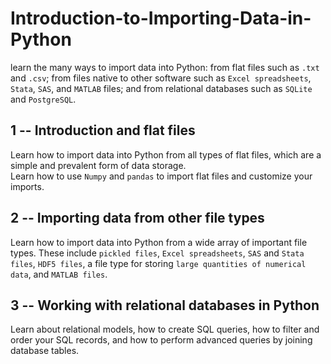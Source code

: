 # Introduction-to-Importing-Data-in-Python
learn the many ways to import data into Python: from flat files such as `.txt` and `.csv`; from files native to other software such as `Excel spreadsheets`, `Stata`, `SAS`, and `MATLAB` files; and from relational databases such as `SQLite` and `PostgreSQL`.
## 1 -- Introduction and flat files
Learn how to import data into Python from all types of flat files, which are a simple and prevalent form of data storage.<br>
Learn how to use ```Numpy``` and `pandas` to import flat files and customize your imports.
## 2 -- Importing data from other file types
Learn how to import data into Python from a wide array of important file types. These include `pickled files`, `Excel spreadsheets`, `SAS` and `Stata files`, `HDF5 files`, a file type for storing `large quantities of numerical data`, and `MATLAB files`.
## 3 -- Working with relational databases in Python
Learn about relational models, how to create SQL queries, how to filter and order your SQL records, and how to perform advanced queries by joining database tables.
